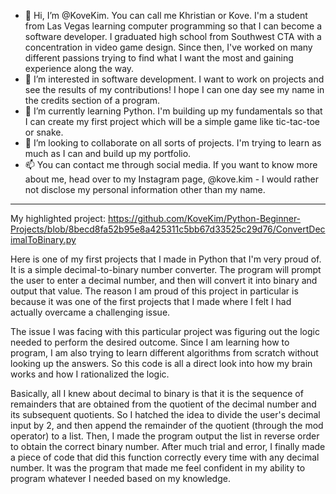 - 👋 Hi, I’m @KoveKim. You can call me Khristian or Kove. I'm a student from Las Vegas learning computer programming so that I can become a software developer. I graduated high school from Southwest CTA with a concentration in video game design. Since then, I've worked on many different passions trying to find what I want the most and gaining experience along the way.
- 👀 I’m interested in software development. I want to work on projects and see the results of my contributions! I hope I can one day see my name in the credits section of a program.
- 🌱 I’m currently learning Python. I'm building up my fundamentals so that I can create my first project which will be a simple game like tic-tac-toe or snake.
- 💞️ I’m looking to collaborate on all sorts of projects. I'm trying to learn as much as I can and build up my portfolio.
- 📫 You can contact me through social media. If you want to know more about me, head over to my Instagram page, @kove.kim - I would rather not disclose my personal information other than my name.

----------------------------------------

My highlighted project: https://github.com/KoveKim/Python-Beginner-Projects/blob/8becd8fa52b95e8a425311c5bb67d33525c29d76/ConvertDecimalToBinary.py

Here is one of my first projects that I made in Python that I'm very proud of. It is a simple decimal-to-binary number converter. The program will prompt the user to enter a decimal number, and then will convert it into binary and output that value. The reason I am proud of this project in particular is because it was one of the first projects that I made where I felt I had actually overcame a challenging issue.

The issue I was facing with this particular project was figuring out the logic needed to perform the desired outcome. Since I am learning how to program, I am also trying to learn different algorithms from scratch without looking up the answers. So this code is all a direct look into how my brain works and how I rationalized the logic.

Basically, all I knew about decimal to binary is that it is the sequence of remainders that are obtained from the quotient of the decimal number and its subsequent quotients. So I hatched the idea to divide the user's decimal input by 2, and then append the remainder of the quotient (through the mod operator) to a list. Then, I made the program output the list in reverse order to obtain the correct binary number. After much trial and error, I finally made a piece of code that did this function correctly every time with any decimal number. It was the program that made me feel confident in my ability to program whatever I needed based on my knowledge.

<!---
KoveKim/KoveKim is a ✨ special ✨ repository because its `README.md` (this file) appears on your GitHub profile.
You can click the Preview link to take a look at your changes.
--->
